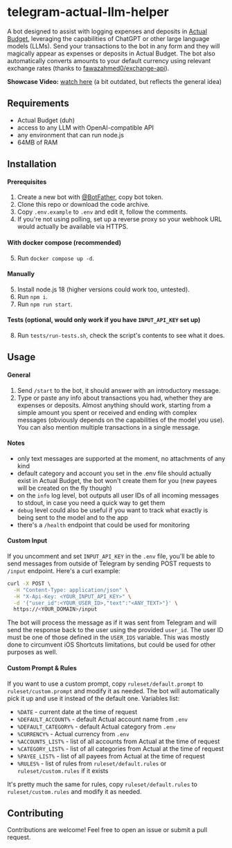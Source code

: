 # telegram-actual-llm-helper
A bot designed to assist with logging expenses and deposits in [Actual Budget](https://actualbudget.org), leveraging the capabilities of ChatGPT or other large language models (LLMs). Send your transactions to the bot in any form and they will magically appear as expenses or deposits in Actual Budget. The bot also automatically converts amounts to your default currency using relevant exchange rates (thanks to [fawazahmed0/exchange-api](https://github.com/fawazahmed0/exchange-api)).

**Showcase Video:** [watch here](https://d7.wtf/s/telegram-actual-llm-helper.mp4) (a bit outdated, but reflects the general idea)

## Requirements
 - Actual Budget (duh)
 - access to any LLM with OpenAI-compatible API
 - any environment that can run node.js
 - 64MB of RAM

## Installation
#### Prerequisites
1. Create a new bot with [@BotFather](https://t.me/BotFather), copy bot token.
2. Clone this repo or download the code archive.
3. Copy `.env.example` to `.env` and edit it, follow the comments.
4. If you're not using polling, set up a reverse proxy so your webhook URL would actually be available via HTTPS.

#### With docker compose (recommended)
5. Run `docker compose up -d`.

#### Manually
5. Install node.js 18 (higher versions could work too, untested).
6. Run `npm i`.
7. Run `npm run start`.

#### Tests (optional, would only work if you have `INPUT_API_KEY` set up)
8. Run `tests/run-tests.sh`, check the script's contents to see what it does.

## Usage
#### General
1. Send `/start` to the bot, it should answer with an introductory message.
2. Type or paste any info about transactions you had, whether they are expenses or deposits. Almost anything should work, starting from a simple amount you spent or received and ending with complex messages (obviously depends on the capabilities of the model you use). You can also mention multiple transactions in a single message.

#### Notes
 - only text messages are supported at the moment, no attachments of any kind
 - default category and account you set in the .env file should actually exist in Actual Budget, the bot won't create them for you (new payees will be created on the fly though)
 - on the `info` log level, bot outputs all user IDs of all incoming messages to stdout, in case you need a quick way to get them
 - `debug` level could also be useful if you want to track what exactly is being sent to the model and to the app
 - there's a `/health` endpoint that could be used for monitoring

#### Custom Input
If you uncomment and set `INPUT_API_KEY` in the `.env` file, you'll be able to send messages from outside of Telegram by sending POST requests to `/input` endpoint. Here's a curl example:
```sh
curl -X POST \
  -H "Content-Type: application/json" \
  -H "X-Api-Key: <YOUR_INPUT_API_KEY>" \
  -d '{"user_id":<YOUR_USER_ID>,"text":"<ANY_TEXT>"}' \
  https://<YOUR_DOMAIN>/input
```
The bot will process the message as if it was sent from Telegram and will send the response back to the user using the provided `user_id`. The user ID must be one of those defined in the `USER_IDS` variable. This was mostly done to circumvent iOS Shortcuts limitations, but could be used for other purposes as well.

#### Custom Prompt & Rules
If you want to use a custom prompt, copy `ruleset/default.prompt` to `ruleset/custom.prompt` and modify it as needed. The bot will automatically pick it up and use it instead of the default one.
Variables list:
- `%DATE` - current date at the time of request
- `%DEFAULT_ACCOUNT%` - default Actual account name from `.env`
- `%DEFAULT_CATEGORY%` - default Actual category from `.env`
- `%CURRENCY%` - Actual currency from `.env`
- `%ACCOUNTS_LIST%` - list of all accounts from Actual at the time of request
- `%CATEGORY_LIST%` - list of all categories from Actual at the time of request
- `%PAYEE_LIST%` - list of all payees from Actual at the time of request
- `%RULES%` - list of rules from `ruleset/default.rules` or `ruleset/custom.rules` if it exists

It's pretty much the same for rules, copy `ruleset/default.rules` to `ruleset/custom.rules` and modify it as needed.

## Contributing
Contributions are welcome! Feel free to open an issue or submit a pull request.